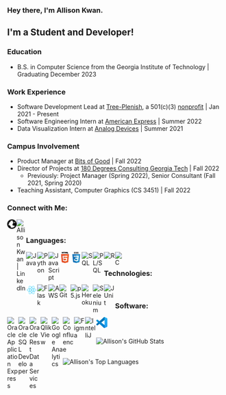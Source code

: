 ### Hey there, I'm Allison Kwan.

## I'm a Student and Developer!
### Education
- B.S. in Computer Science from the Georgia Institute of Technology | Graduating December 2023

### Work Experience
- Software Development Lead at [Tree-Plenish][tpgithub], a 501(c)(3) [nonprofit][tpwebsite] | Jan 2021 - Present
- Software Engineering Intern at [American Express][amexwebsite] | Summer 2022
- Data Visualization Intern at [Analog Devices][adiwebsite] | Summer 2021

### Campus Involvement
- Product Manager at [Bits of Good][bogwebsite] | Fall 2022
- Director of Projects at [180 Degrees Consulting Georgia Tech][180dcwebsite] | Fall 2022
  - Previously: Project Manager (Spring 2022), Senior Consultant (Fall 2021, Spring 2020)
- Teaching Assistant, Computer Graphics (CS 3451) | Fall 2022

### Connect with Me:
[<img align="left" alt="allisonkwan.netlify.app" width="22px" src="https://raw.githubusercontent.com/iconic/open-iconic/master/svg/globe.svg" />][portfolio]
[<img align="left" alt="Allison Kwan | LinkedIn" width="22px" src="https://cdn.jsdelivr.net/npm/simple-icons@v3/icons/linkedin.svg" />][linkedin]

<br />

### Languages:
<img align="left" alt="Java" width="26px" src="https://raw.githubusercontent.com/jmnote/z-icons/master/svg/java.svg" />
<img align="left" alt="Python" width="26px" src="https://raw.githubusercontent.com/jmnote/z-icons/master/svg/python.svg" />
<img align="left" alt="JavaScript" width="26px" src="https://raw.githubusercontent.com/jmnote/z-icons/master/svg/javascript.svg" />
<img align="left" alt="HTML" width="26px" src="https://raw.githubusercontent.com/github/explore/80688e429a7d4ef2fca1e82350fe8e3517d3494d/topics/html/html.png" />
<img align="left" alt="CSS" width="26px" src="https://raw.githubusercontent.com/github/explore/80688e429a7d4ef2fca1e82350fe8e3517d3494d/topics/css/css.png" />
<img align="left" alt="SQL" width="26px" src="https://www.svgrepo.com/show/117653/sql-file-format.svg" />
<img align="left" alt="PL/SQL" width="26px" src="https://store.dimensigon.com/wp-content/uploads/2019/03/pl-sql.png" />
<img align="left" alt="R" width="26px" src="https://upload.wikimedia.org/wikipedia/commons/thumb/1/1b/R_logo.svg/2560px-R_logo.svg.png" />
<img align="left" alt="C" width="26px" src="https://seeklogo.com/images/O/objective-c-logo-81746870EF-seeklogo.com.png" />

<br />

### Technologies:
<img align="left" alt="React" width="26px" src="https://raw.githubusercontent.com/github/explore/80688e429a7d4ef2fca1e82350fe8e3517d3494d/topics/react/react.png" />
<img align="left" alt="Flask" width="26px" src="https://seeklogo.com/images/F/flask-logo-44C507ABB7-seeklogo.com.png" />
<img align="left" alt="AWS" width="26px" src="https://upload.wikimedia.org/wikipedia/commons/9/93/Amazon_Web_Services_Logo.svg" />
<img align="left" alt="Git" width="26px" src="https://raw.githubusercontent.com/jmnote/z-icons/master/svg/git.svg" />
<img align="left" alt="p5.js" width="26px" src="http://blindedcyclops.neocities.org/p5js-icons/p5-sq-reverse-filled.png" />
<img align="left" alt="Heroku" width="26px" src="https://seeklogo.com/images/H/heroku-logo-B774A78667-seeklogo.com.png" />
<img align="left" alt="Selenium" width="26px" src="https://seeklogo.com/images/S/selenium-logo-A1B53CEFB0-seeklogo.com.png" />
<img align="left" alt="JUnit" width="26px" src="https://asset.brandfetch.io/idD7RfhCFS/id3KSPzOxb.png" />
<br />

### Software:
<img align="left" alt="Oracle Application Express" width="26px" src="http://2.bp.blogspot.com/-FWvIBqe6Gn4/Vo4ekGlbtkI/AAAAAAAACAQ/YcHCYFFl-j8/s1600/x.png" />
<img align="left" alt="Oracle SQL Developer" width="26px" src="https://image.pngaaa.com/782/3335782-middle.png" />
<img align="left" alt="Oracle Rest Data Services" width="26px" src="https://rebeccalieb.com/sites/default/files/clients/oracle-logo.jpg" />
<img align="left" alt="QlikView" width="26px" src="https://cdn.technologyadvice.com/wp-content/uploads/2014/02/qvlogo.png" />
<img align="left" alt="Google Analytics" width="26px" src="https://iconape.com/wp-content/png_logo_vector/google-analytics-logo.png" />
<img align="left" alt="Confluence" width="26px" src="https://seeklogo.com/images/C/confluence-logo-D9B07137C2-seeklogo.com.png" />
<img align="left" alt="Figma" width="26px" src="https://upload.wikimedia.org/wikipedia/commons/3/33/Figma-logo.svg" />
<img align="left" alt="IntelliJ" width="26px" src="https://upload.wikimedia.org/wikipedia/commons/9/9c/IntelliJ_IDEA_Icon.svg" />
<img align="left" alt="Visual Studio Code" width="26px" src="https://raw.githubusercontent.com/github/explore/80688e429a7d4ef2fca1e82350fe8e3517d3494d/topics/visual-studio-code/visual-studio-code.png" />

<br/><br/>

<img align="left" alt="Allison's GitHub Stats" src="https://github-readme-stats.vercel.app/api?username=allisonkwan&count_private=true&hide=stars,issues,prs&show_icons=true&theme=prussian">

<br/><br/>

<img align="left" alt="Allison's Top Languages" src="https://github-readme-stats.vercel.app/api/top-langs/?username=allisonkwan&layout=compact&langs_count=6">

<br/><br/>

[tpwebsite]: https://www.tree-plenish.org/
[tpgithub]: https://github.com/tree-plenish
[adiwebsite]: https://www.analog.com/en/index.html#
[amexwebsite]: https://www.americanexpress.com/
[bogwebsite]: https://bitsofgood.org/
[180dcwebsite]: https://www.gt180dc.com/
[portfolio]: https://allisonkwan.netlify.app/
[linkedin]: https://www.linkedin.com/in/allisonkwan23/
